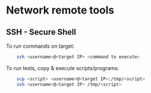 # Network remote tools

## SSH - Secure Shell

To run commands on target:
```sh    
    ssh <username>@<target IP> <command to execute>
```
To run tests, copy & execute scripts/programs:
```sh
    scp <script> <username>@<target IP>:/tmp/<script>
    ssh <username>@<target IP> /tmp/<script>
```
